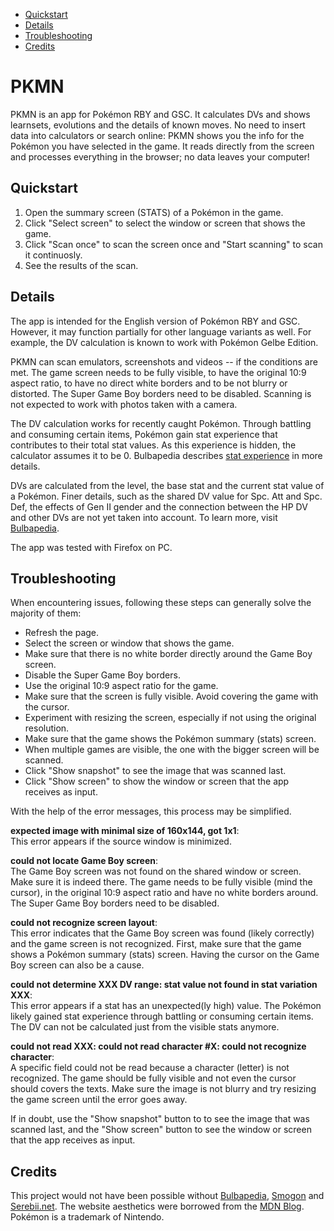 <!-- @import "[TOC]" {cmd="toc" depthFrom=2 depthTo=3 orderedList=false} -->

<!-- code_chunk_output -->

- [Quickstart](#quickstart)
- [Details](#details)
- [Troubleshooting](#troubleshooting)
- [Credits](#credits)

<!-- /code_chunk_output -->

# PKMN

PKMN is an app for Pokémon RBY and GSC. It calculates DVs and shows learnsets, evolutions and the details of known moves. No need to insert data into calculators or search online: PKMN shows you the info for the Pokémon you have selected in the game. It reads directly from the screen and processes everything in the browser; no data leaves your computer! 

## Quickstart

1. Open the summary screen (STATS) of a Pokémon in the game.
1. Click "Select screen" to select the window or screen that shows the game.
1. Click "Scan once" to scan the screen once and "Start scanning" to scan it continuosly.
1. See the results of the scan.

## Details

The app is intended for the English version of Pokémon RBY and GSC. However, it may function partially for other language variants as well. For example, the DV calculation is known to work with Pokémon Gelbe Edition.

PKMN can scan emulators, screenshots and videos -- if the conditions are met. The game screen needs to be fully visible, to have the original 10:9 aspect ratio, to have no direct white borders and to be not blurry or distorted. The Super Game Boy borders need to be disabled. Scanning is not expected to work with photos taken with a camera.

The DV calculation works for recently caught Pokémon. Through battling and consuming certain items, Pokémon gain stat experience that contributes to their total stat values. As this experience is hidden, the calculator assumes it to be 0. Bulbapedia describes [stat experience](https://bulbapedia.bulbagarden.net/wiki/Effort_values#Stat_experience) in more details.

DVs are calculated from the level, the base stat and the current stat value of a Pokémon. Finer details, such as the shared DV value for Spc. Att and Spc. Def, the effects of Gen II gender and the connection between the HP DV and other DVs are not yet taken into account. To learn more, visit [Bulbapedia](https://bulbapedia.bulbagarden.net/wiki/Individual_values#Generation_I_and_II).

The app was tested with Firefox on PC.

## Troubleshooting

When encountering issues, following these steps can generally solve the majority of them:

- Refresh the page.
- Select the screen or window that shows the game.
- Make sure that there is no white border directly around the Game Boy screen.
- Disable the Super Game Boy borders.
- Use the original 10:9 aspect ratio for the game.
- Make sure that the screen is fully visible. Avoid covering the game with the cursor.
- Experiment with resizing the screen, especially if not using the original resolution.
- Make sure that the game shows the Pokémon summary (stats) screen.
- When multiple games are visible, the one with the bigger screen will be scanned.
- Click "Show snapshot" to see the image that was scanned last.
- Click "Show screen" to show the window or screen that the app receives as input.

With the help of the error messages, this process may be simplified.

**expected image with minimal size of 160x144, got 1x1**:  
This error appears if the source window is minimized.

**could not locate Game Boy screen**:  
The Game Boy screen was not found on the shared window or screen. Make sure it is indeed there. The game needs to be fully visible (mind the cursor), in the original 10:9 aspect ratio and have no white borders around. The Super Game Boy borders need to be disabled.

**could not recognize screen layout**:  
This error indicates that the Game Boy screen was found (likely correctly) and the game screen is not recognized. First, make sure that the game shows a Pokémon summary (stats) screen. Having the cursor on the Game Boy screen can also be a cause.

**could not determine XXX DV range: stat value not found in stat variation XXX**:  
This error appears if a stat has an unexpected(ly high) value. The Pokémon likely gained stat experience through battling or consuming certain items. The DV can not be calculated just from the visible stats anymore.

**could not read XXX: could not read character #X: could not recognize character**:  
A specific field could not be read because a character (letter) is not recognized. The game should be fully visible and not even the cursor should covers the texts. Make sure the image is not blurry and try resizing the game screen until the error goes away.

If in doubt, use the "Show snapshot" button to to see the image that was scanned last, and the "Show screen" button to see the window or screen that the app receives as input.

## Credits

This project would not have been possible without [Bulbapedia](https://bulbapedia.bulbagarden.net/), [Smogon](https://www.smogon.com/) and [Serebii.net](https://www.serebii.net/). The website aesthetics were borrowed from the [MDN Blog](https://developer.mozilla.org/en-US/blog/). Pokémon is a trademark of Nintendo.
